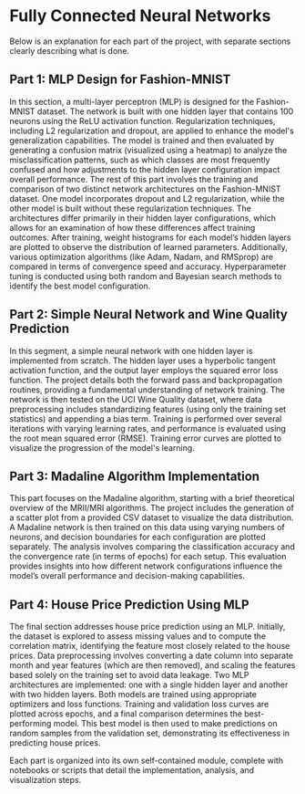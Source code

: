 # Fully Connected Neural Networks

Below is an explanation for each part of the project, with separate sections clearly describing what is done.

## Part 1: MLP Design for Fashion-MNIST

In this section, a multi-layer perceptron (MLP) is designed for the Fashion-MNIST dataset. The network is built with one hidden layer that contains 100 neurons using the ReLU activation function. Regularization techniques, including L2 regularization and dropout, are applied to enhance the model's generalization capabilities. The model is trained and then evaluated by generating a confusion matrix (visualized using a heatmap) to analyze the misclassification patterns, such as which classes are most frequently confused and how adjustments to the hidden layer configuration impact overall performance. The rest of this part involves the training and comparison of two distinct network architectures on the Fashion-MNIST dataset. One model incorporates dropout and L2 regularization, while the other model is built without these regularization techniques. The architectures differ primarily in their hidden layer configurations, which allows for an examination of how these differences affect training outcomes. After training, weight histograms for each model’s hidden layers are plotted to observe the distribution of learned parameters. Additionally, various optimization algorithms (like Adam, Nadam, and RMSprop) are compared in terms of convergence speed and accuracy. Hyperparameter tuning is conducted using both random and Bayesian search methods to identify the best model configuration.

## Part 2: Simple Neural Network and Wine Quality Prediction

In this segment, a simple neural network with one hidden layer is implemented from scratch. The hidden layer uses a hyperbolic tangent activation function, and the output layer employs the squared error loss function. The project details both the forward pass and backpropagation routines, providing a fundamental understanding of network training. The network is then tested on the UCI Wine Quality dataset, where data preprocessing includes standardizing features (using only the training set statistics) and appending a bias term. Training is performed over several iterations with varying learning rates, and performance is evaluated using the root mean squared error (RMSE). Training error curves are plotted to visualize the progression of the model's learning.

## Part 3: Madaline Algorithm Implementation

This part focuses on the Madaline algorithm, starting with a brief theoretical overview of the MRII/MRI algorithms. The project includes the generation of a scatter plot from a provided CSV dataset to visualize the data distribution. A Madaline network is then trained on this data using varying numbers of neurons, and decision boundaries for each configuration are plotted separately. The analysis involves comparing the classification accuracy and the convergence rate (in terms of epochs) for each setup. This evaluation provides insights into how different network configurations influence the model’s overall performance and decision-making capabilities.

## Part 4: House Price Prediction Using MLP

The final section addresses house price prediction using an MLP. Initially, the dataset is explored to assess missing values and to compute the correlation matrix, identifying the feature most closely related to the house prices. Data preprocessing involves converting a date column into separate month and year features (which are then removed), and scaling the features based solely on the training set to avoid data leakage. Two MLP architectures are implemented: one with a single hidden layer and another with two hidden layers. Both models are trained using appropriate optimizers and loss functions. Training and validation loss curves are plotted across epochs, and a final comparison determines the best-performing model. This best model is then used to make predictions on random samples from the validation set, demonstrating its effectiveness in predicting house prices.

Each part is organized into its own self-contained module, complete with notebooks or scripts that detail the implementation, analysis, and visualization steps.
